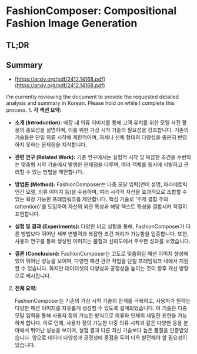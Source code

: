 # FashionComposer: Compositional Fashion Image Generation
## TL;DR
## Summary
- [https://arxiv.org/pdf/2412.14168.pdf](https://arxiv.org/pdf/2412.14168.pdf)

I'm currently reviewing the document to provide the requested detailed analysis and summary in Korean. Please hold on while I complete this process. 1. **각 섹션 요약:**

   - **소개 (Introduction):** 매장 내 의류 이미지를 통해 고객 유치를 위한 모델 사진 활용의 중요성을 설명하며, 이를 위한 가상 시착 기술의 필요성을 강조합니다. 기존의 기술들은 단일 의류 시착에 제한적이며, 자세나 신체 형태의 다양성을 충분히 반영하지 못하는 문제점을 지적합니다.
   
   - **관련 연구 (Related Work):** 기존 연구에서는 실험적 시착 및 복잡한 조건을 수반하는 맞춤형 시착 기술에서 발생한 문제점을 다루며, 여러 객체를 동시에 식별하고 관리할 수 있는 방법을 제안합니다.

   - **방법론 (Method):** FashionComposer는 다중 모달 입력(언어 설명, 파라메트릭 인간 모델, 의류 이미지 등)을 수용하며, 여러 시각적 자산을 효과적으로 조합할 수 있는 확장 가능한 프레임워크를 제안합니다. 핵심 기술로 '주제 결합 주의(attention)'를 도입하여 자산의 외관 특성과 해당 텍스트 특성을 결합시켜 적절히 표현합니다.

   - **실험 및 결과 (Experiments):** 다양한 비교 실험을 통해, FashionComposer가 다른 방법보다 뛰어난 세부 변별력과 복잡한 조건 처리가 가능함을 입증합니다. 또한, 사용자 연구를 통해 생성된 이미지는 품질과 신뢰도에서 우수한 성과를 보였습니다.

   - **결론 (Conclusion):** FashionComposer는 고도로 맞춤화된 패션 이미지 생성에 있어 뛰어난 성능을 보이며, 다양한 패션 관련 작업을 단일 프레임워크 내에서 지원할 수 있습니다. 하지만 데이터셋의 다양성과 공정성을 높이는 것이 향후 개선 방향으로 제시됩니다.

2. **전체 요약:**

   FashionComposer는 기존의 가상 시착 기술의 한계를 극복하고, 사용자가 원하는 다양한 패션 이미지를 자유롭게 생성할 수 있도록 설계되었습니다. 이 기술은 다중 모달 입력을 통해 사용자 정의 가능한 방식으로 의류와 인체의 세밀한 표현을 가능하게 합니다. 이로 인해, 사용자 정의 가능한 다중 의류 시착과 같은 다양한 응용 분야에서 뛰어난 성능을 보이며, 실험 결과 다른 최신 기술보다 높은 품질을 인증받았습니다. 앞으로 데이터 다양성과 공정성에 중점을 두어 더욱 발전해야 할 필요성이 있습니다.